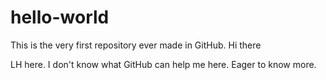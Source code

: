 # hello-world
This is the very first repository ever made in GitHub.
Hi there

LH here. I don't know what GitHub can help me here.
Eager to know more.
